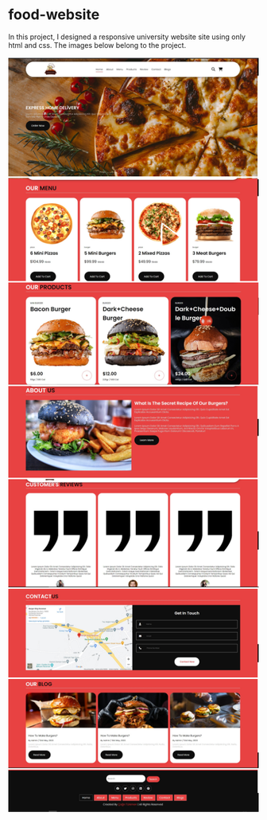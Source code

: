 # food-website
In this project, I designed a responsive university website site  using only html and css. The images below belong to the project.
<br> <br>
<img src="https://github.com/Cagritrkmen/food-website/blob/master/project-images/1.jpg" alt="Image not found!" >
<img src="https://github.com/Cagritrkmen/food-website/blob/master/project-images/2.jpg" alt="Image not found!" >
<img src="https://github.com/Cagritrkmen/food-website/blob/master/project-images/3.jpg" alt="Image not found!" >
<img src="https://github.com/Cagritrkmen/food-website/blob/master/project-images/4.jpg" alt="Image not found!" >
<img src="https://github.com/Cagritrkmen/food-website/blob/master/project-images/5.jpg" alt="Image not found!" >
<img src="https://github.com/Cagritrkmen/food-website/blob/master/project-images/6.jpg" alt="Image not found!" >
<img src="https://github.com/Cagritrkmen/food-website/blob/master/project-images/7.jpg" alt="Image not found!" >
<img src="https://github.com/Cagritrkmen/food-website/blob/master/project-images/8.jpg" alt="Image not found!" >
